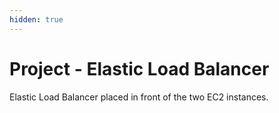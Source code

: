 ```yaml
---
hidden: true
---
```


# Project  - Elastic Load Balancer

Elastic Load Balancer placed in front of the two EC2 instances.
